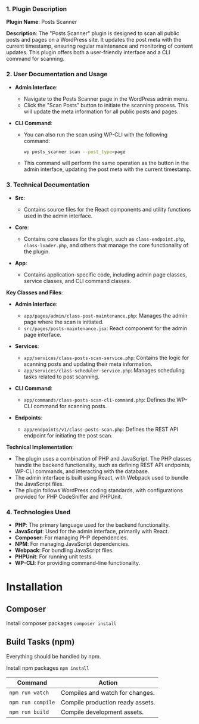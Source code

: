 ### 1. Plugin Description

**Plugin Name**: Posts Scanner

**Description**:
The "Posts Scanner" plugin is designed to scan all public posts and pages on a WordPress site. It updates the post meta with the current timestamp, ensuring regular maintenance and monitoring of content updates. This plugin offers both a user-friendly interface and a CLI command for scanning.

### 2. User Documentation and Usage

- **Admin Interface**:
  - Navigate to the Posts Scanner page in the WordPress admin menu.
  - Click the "Scan Posts" button to initiate the scanning process. This will update the meta information for all public posts and pages.

- **CLI Command**:
  - You can also run the scan using WP-CLI with the following command:
    ```bash
    wp posts_scanner scan --post_type=page
    ```
  - This command will perform the same operation as the button in the admin interface, updating the post meta with the current timestamp.

### 3. Technical Documentation

- **Src**:
  - Contains source files for the React components and utility functions used in the admin interface.

- **Core**:
  - Contains core classes for the plugin, such as `class-endpoint.php`, `class-loader.php`, and others that manage the core functionality of the plugin.

- **App**:
  - Contains application-specific code, including admin page classes, service classes, and CLI command classes.

**Key Classes and Files**:
- **Admin Interface**:
  - `app/pages/admin/class-post-maintenance.php`: Manages the admin page where the scan is initiated.
  - `src/pages/posts-maintenance.jsx`: React component for the admin page interface.

- **Services**:
  - `app/services/class-posts-scan-service.php`: Contains the logic for scanning posts and updating their meta information.
  - `app/services/class-scheduler-service.php`: Manages scheduling tasks related to post scanning.

- **CLI Command**:
  - `app/commands/class-posts-scan-cli-command.php`: Defines the WP-CLI command for scanning posts.

- **Endpoints**:
  - `app/endpoints/v1/class-posts-scan.php`: Defines the REST API endpoint for initiating the post scan.

**Technical Implementation**:
- The plugin uses a combination of PHP and JavaScript. The PHP classes handle the backend functionality, such as defining REST API endpoints, WP-CLI commands, and interacting with the database.
- The admin interface is built using React, with Webpack used to bundle the JavaScript files.
- The plugin follows WordPress coding standards, with configurations provided for PHP CodeSniffer and PHPUnit.

### 4. Technologies Used

- **PHP**: The primary language used for the backend functionality.
- **JavaScript**: Used for the admin interface, primarily with React.
- **Composer**: For managing PHP dependencies.
- **NPM**: For managing JavaScript dependencies.
- **Webpack**: For bundling JavaScript files.
- **PHPUnit**: For running unit tests.
- **WP-CLI**: For providing command-line functionality.


# Installation

## Composer
Install composer packages
`composer install`

## Build Tasks (npm)
Everything should be handled by npm.

Install npm packages
`npm install`

| Command              | Action                                                |
|----------------------|-------------------------------------------------------|
| `npm run watch`      | Compiles and watch for changes.                       |
| `npm run compile`    | Compile production ready assets.                      |
| `npm run build`      | Compile development assets.                            |
